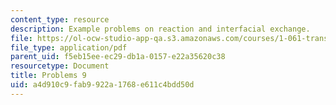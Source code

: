 ```yaml
---
content_type: resource
description: Example problems on reaction and interfacial exchange.
file: https://ol-ocw-studio-app-qa.s3.amazonaws.com/courses/1-061-transport-processes-in-the-environment-fall-2008/a4d910c9fab9922a1768e611c4bdd50d_problems9.pdf
file_type: application/pdf
parent_uid: f5eb15ee-ec29-db1a-0157-e22a35620c38
resourcetype: Document
title: Problems 9
uid: a4d910c9-fab9-922a-1768-e611c4bdd50d
---
```

